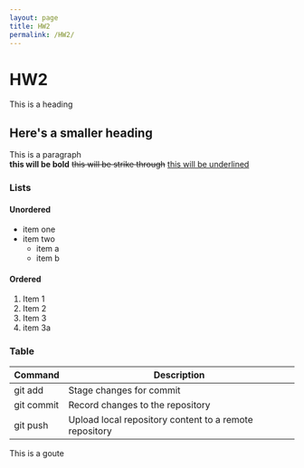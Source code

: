```yaml
---
layout: page
title: HW2
permalink: /HW2/
---
```

# HW2
This is a heading
## Here's a smaller heading
This is a paragraph  
**this will be bold** ~~this will be strike through~~ <u>this will be underlined</u>

### Lists
#### Unordered
- item one
- item two 
  - item a 
  - item b

#### Ordered
1. Item 1
2. Item 2
3. Item 3
4. item 3a

### Table
| Command    | Description                                     |
|------------|-------------------------------------------------|
| git add    | Stage changes for commit                        |
| git commit | Record changes to the repository                |
| git push   | Upload local repository content to a remote repository |

This is a goute
